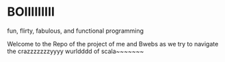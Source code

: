 # BOIIIIIIIII
fun, flirty, fabulous, and functional programming 


Welcome to the Repo of the project of me and Bwebs as we try to navigate the crazzzzzzzyyyy wurldddd of scala~~~~~~~
